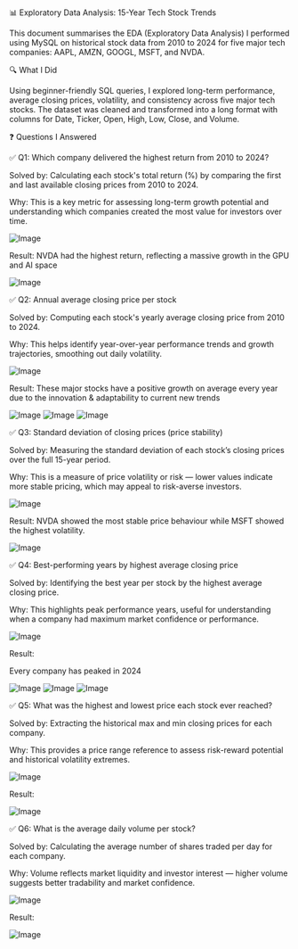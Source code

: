 📊 Exploratory Data Analysis: 15-Year Tech Stock Trends

This document summarises the EDA (Exploratory Data Analysis) I performed using MySQL on historical stock data from 2010 to 2024 for five major tech companies: AAPL, AMZN, GOOGL, MSFT, and NVDA.

🔍 What I Did

Using beginner-friendly SQL queries, I explored long-term performance, average closing prices, volatility, and consistency across five major tech stocks. The dataset was cleaned and transformed into a long format with columns for Date, Ticker, Open, High, Low, Close, and Volume.

❓ Questions I Answered

✅ Q1: Which company delivered the highest return from 2010 to 2024?

Solved by: Calculating each stock's total return (%) by comparing the first and last available closing prices from 2010 to 2024.

Why: This is a key metric for assessing long-term growth potential and understanding which companies created the most value for investors over time.

![Image](https://github.com/user-attachments/assets/ac074bd8-c553-4b57-9dc2-c6955d778ea6)

Result:
NVDA had the highest return, reflecting a massive growth in the GPU and AI space

![Image](https://github.com/user-attachments/assets/678d711c-a5f1-4f4e-854a-f6ff6c983f06)


✅ Q2: Annual average closing price per stock

Solved by: Computing each stock's yearly average closing price from 2010 to 2024.

Why: This helps identify year-over-year performance trends and growth trajectories, smoothing out daily volatility.

![Image](https://github.com/user-attachments/assets/7ee34165-435d-4339-ab7d-95dadd1ce302)

Result:
These major stocks have a positive growth on average every year due to the innovation & adaptability to current new trends

![Image](https://github.com/user-attachments/assets/58bd4dad-3832-4066-bffd-207fe0f46cc8) ![Image](https://github.com/user-attachments/assets/4db20115-8291-43c8-9f55-046807e4239c) ![Image](https://github.com/user-attachments/assets/ac8f595d-70a2-437c-bbb4-8d16e845a968)


✅ Q3: Standard deviation of closing prices (price stability)

Solved by: Measuring the standard deviation of each stock’s closing prices over the full 15-year period.

Why: This is a measure of price volatility or risk — lower values indicate more stable pricing, which may appeal to risk-averse investors.

![Image](https://github.com/user-attachments/assets/9b60ec54-1476-473e-abbd-cf834008d44a)

Result:
NVDA showed the most stable price behaviour while MSFT showed the highest volatility.

![Image](https://github.com/user-attachments/assets/eb85755b-53b8-4d62-89a6-71fce94b31d1)


✅ Q4: Best-performing years by highest average closing price

Solved by: Identifying the best year per stock by the highest average closing price.

Why: This highlights peak performance years, useful for understanding when a company had maximum market confidence or performance.

![Image](https://github.com/user-attachments/assets/9d6a6d0c-609d-4059-9cc1-2c633000961d)

Result:

Every company has peaked in 2024

![Image](https://github.com/user-attachments/assets/a11f9967-e887-4432-aee7-de43cd89a0af) ![Image](https://github.com/user-attachments/assets/d4a4913e-c801-4bb4-a652-d549c18cb282) ![Image](https://github.com/user-attachments/assets/69d2ac70-db9c-4e55-a0a1-c6e5e44dc6e9)


✅ Q5: What was the highest and lowest price each stock ever reached?

Solved by: Extracting the historical max and min closing prices for each company.

Why: This provides a price range reference to assess risk-reward potential and historical volatility extremes.

![Image](https://github.com/user-attachments/assets/dbe6dcd9-c0e9-4ac8-a29e-1b8e24bb03bb)

Result:

![Image](https://github.com/user-attachments/assets/43010a44-9821-473c-9faa-bfedaac3aef9)


✅ Q6: What is the average daily volume per stock?

Solved by: Calculating the average number of shares traded per day for each company.

Why: Volume reflects market liquidity and investor interest — higher volume suggests better tradability and market confidence.

![Image](https://github.com/user-attachments/assets/0451502a-6976-42fa-a05d-4c95c14260be)

Result:

![Image](https://github.com/user-attachments/assets/2bb7aa83-0eae-486a-88ea-f983a24df8a3)
